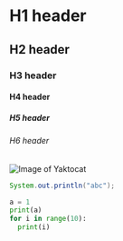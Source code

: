 # H1 header
## H2 header
### H3 header
#### H4 header
##### H5 header
###### H6 header

![Image of Yaktocat](https://octodex.github.com/images/yaktocat.png)

``` java
System.out.println("abc");
```

``` python
a = 1
print(a)
for i in range(10):
  print(i)
```
